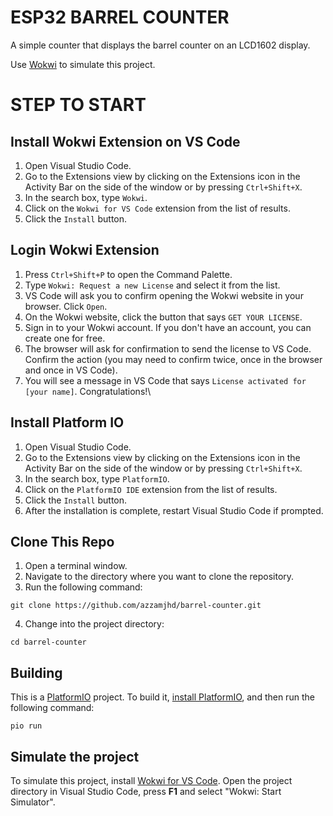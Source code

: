 # ESP32 BARREL COUNTER

A simple counter that displays the barrel counter on an LCD1602 display.

Use [Wokwi](https://marketplace.visualstudio.com/items?itemName=wokwi.wokwi-vscode) to simulate this project.

# STEP TO START

## Install Wokwi Extension on VS Code

1. Open Visual Studio Code.
2. Go to the Extensions view by clicking on the Extensions icon in the Activity Bar on the side of the window or by pressing `Ctrl+Shift+X`.
3. In the search box, type `Wokwi`.
4. Click on the `Wokwi for VS Code` extension from the list of results.
5. Click the `Install` button.

## Login Wokwi Extension

1. Press `Ctrl+Shift+P` to open the Command Palette.
2. Type `Wokwi: Request a new License` and select it from the list.
3. VS Code will ask you to confirm opening the Wokwi website in your browser. Click `Open`.
4. On the Wokwi website, click the button that says `GET YOUR LICENSE`.
5. Sign in to your Wokwi account. If you don't have an account, you can create one for free.
6. The browser will ask for confirmation to send the license to VS Code. Confirm the action (you may need to confirm twice, once in the browser and once in VS Code).
7. You will see a message in VS Code that says `License activated for [your name]`. Congratulations!\

## Install Platform IO

1. Open Visual Studio Code.
2. Go to the Extensions view by clicking on the Extensions icon in the Activity Bar on the side of the window or by pressing `Ctrl+Shift+X`.
3. In the search box, type `PlatformIO`.
4. Click on the `PlatformIO IDE` extension from the list of results.
5. Click the `Install` button.
6. After the installation is complete, restart Visual Studio Code if prompted.

## Clone This Repo

1. Open a terminal window.
2. Navigate to the directory where you want to clone the repository.
3. Run the following command:

```
git clone https://github.com/azzamjhd/barrel-counter.git
```

4. Change into the project directory:

```
cd barrel-counter
```

## Building

This is a [PlatformIO](https://platformio.org) project. To build it, [install PlatformIO](https://docs.platformio.org/en/latest/core/installation/index.html), and then run the following command:

```
pio run
```

## Simulate the project

To simulate this project, install [Wokwi for VS Code](https://marketplace.visualstudio.com/items?itemName=wokwi.wokwi-vscode). Open the project directory in Visual Studio Code, press **F1** and select "Wokwi: Start Simulator".
